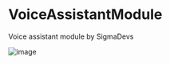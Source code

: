 # VoiceAssistantModule
Voice assistant module by SigmaDevs


![image](https://user-images.githubusercontent.com/76241314/219849096-07ccc322-d874-4070-9881-db975d53b332.png)
